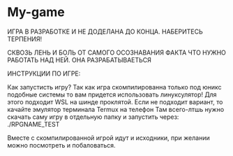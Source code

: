 # My-game
ИГРА В РАЗРАБОТКЕ И НЕ ДОДЕЛАНА ДО КОНЦА.
НАБЕРИТЕСЬ ТЕРПЕНИЯ!

СКВОЗЬ ЛЕНЬ И БОЛЬ ОТ САМОГО ОСОЗНАВАНИЯ ФАКТА ЧТО НУЖНО РАБОТАТЬ НАД НЕЙ. 
ОНА РАЗРАБАТЫВАЕТЬСЯ



ИНСТРУКЦИИ ПО ИГРЕ:

Как запустисть игру?
Так как игра скомпилированна только под юникс подобные системы то вам придется использовать линуксулятор!
Для этого подходит WSL на шинде проклятой.
Если не подходит вариант, то качайте эмулятор терминала Termux на телефон
Там всего-лтшь нужно скачать саму игру в отдельную папку и запустить через:
./RPGNAME_TEST

Вместе с скомпилированной игрой идут и исходники,
при желании можно посмотреть и побаловаться.
